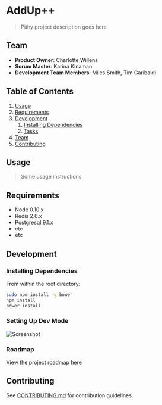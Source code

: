 # AddUp++

> Pithy project description goes here

## Team

  - __Product Owner__: Charlotte Willens
  - __Scrum Master__: Karina Kinaman
  - __Development Team Members__: Miles Smith, Tim Garibaldi

## Table of Contents

1. [Usage](#Usage)
1. [Requirements](#requirements)
1. [Development](#development)
    1. [Installing Dependencies](#installing-dependencies)
    1. [Tasks](#tasks)
1. [Team](#team)
1. [Contributing](#contributing)

## Usage

> Some usage instructions

## Requirements

- Node 0.10.x
- Redis 2.6.x
- Postgresql 9.1.x
- etc
- etc

## Development

### Installing Dependencies

From within the root directory:

```sh
sudo npm install -g bower
npm install
bower install
```

### Setting Up Dev Mode
![Screenshot](https://github.com/beltless-trenchcoats/addUp/blob/master/client/assets/images/dev-gif2.gif)

### Roadmap

View the project roadmap [here](LINK_TO_PROJECT_ISSUES)


## Contributing

See [CONTRIBUTING.md](CONTRIBUTING.md) for contribution guidelines.
